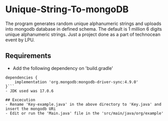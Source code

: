 # Unique-String-To-mongoDB
The program generates random unique alphanumeric strings and uploads into mongodb database in defined schema. The default is 1 million 6 digits unique alphanumeric strings.
Just a project done as a part of technocean event by LPU. 

## Requirements

- Add the following dependency on 'build.gradle'

```
dependencies {
    implementation 'org.mongodb:mongodb-driver-sync:4.9.0'
}```
- JDK used was 17.0.6

## Excecution
- Rename 'Key-example.java' in the above directory to 'Key.java' and insert the mongodb URi
- Edit or run the 'Main.java' file in the 'src/main/java/org/example' 
```

